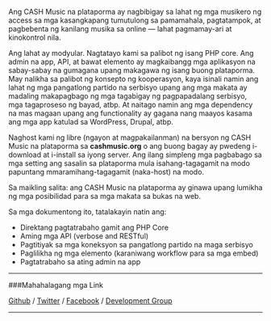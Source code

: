 Ang CASH Music na plataporma ay nagbibigay sa lahat ng mga musikero ng access sa mga kasangkapang tumutulong sa pamamahala,
pagtatampok, at pagbebenta ng kanilang musika sa online — lahat pagmamay-ari at kinokontrol nila.

Ang lahat ay modyular. Nagtatayo kami sa palibot ng isang PHP core. Ang admin na app, API, at bawat
elemento ay magkaibangg mga aplikasyon na sabay-sabay na gumagana upang makagawa ng isang buong plataporma. May
nalikha sa palibot ng konsepto ng kooperasyon, kaya isinali namin ang lahat ng mga pangatlong partido na serbisyo
upang ang mga makata ay madaling makapagbago ng mga tagabigay ng pagpapadalang serbisyo, mga tagaproseso ng bayad, atbp. At naitago namin
ang mga dependency na mas magaan upang ang functionality ay gagana nang maayos kasama ang mga
app katulad sa WordPress, Drupal, atbp.

Naghost kami ng libre (ngayon at magpakailanman) na bersyon ng CASH Music na plataporma sa **cashmusic.org**
o ang buong bagay ay pwedeng i-download at i-install sa iyong server. Ang ilang simpleng
mga pagbabago sa mga setting ang sasalin sa plataporma mula isahang-tagagamit na modo papuntang mmaramihang-tagagamit (naka-host) na
modo.

Sa maikling salita: ang CASH Music na plataporma ay ginawa upang lumikha ng mga posibilidad para sa mga makata sa
bukas na web.

Sa mga dokumentong ito, tatalakayin natin ang:

 * Direktang pagtatrabaho gamit ang PHP Core
 * Aming mga API (verbose and RESTful)
 * Pagtitiyak sa mga koneksyon sa pangatlong partido na maga serbisyo
 * Paglilikha ng mga elemento (karaniwang workflow para sa mga embed)
 * Pagtatrabaho sa ating admin na app

------------------------------

###Mahahalagang mga Link

<a href="http://github.com/cashmusic" class="button">Github</a> /
<a href="http://twitter.com/cashmusic" class="button">Twitter</a> /
<a href="http://www.facebook.com/cashmusic.org" class="button">Facebook</a> /
<a href="https://groups.google.com/d/forum/cash-build" class="button">Development Group</a>

------------------------------
